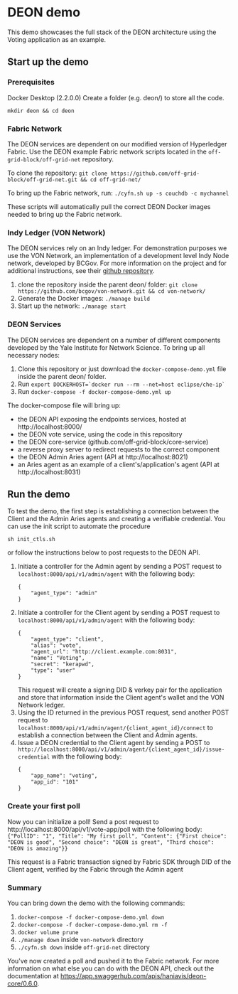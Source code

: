 
# DEON demo

This demo showcases the full stack of the DEON architecture using the Voting application as an example.

## Start up the demo

### Prerequisites

Docker Desktop (2.2.0.0)
Create a folder (e.g. deon/) to store all the code.

```mkdir deon && cd deon```

### Fabric Network

The DEON services are dependent on our modified version of Hyperledger Fabric. Use the DEON example Fabric network scripts located in the ```off-grid-block/off-grid-net``` repository. 

To clone the repository:
```git clone https://github.com/off-grid-block/off-grid-net.git && cd off-grid-net/```

To bring up the Fabric network, run:
```./cyfn.sh up -s couchdb -c mychannel```

These scripts will automatically pull the correct DEON Docker images needed to bring up the Fabric network. 

### Indy Ledger (VON Network)

The DEON services rely on an Indy ledger. For demonstration purposes we use the VON Network, an implementation of a development level Indy Node network, developed by BCGov. For more information on the project and for additional instructions, see their [github repository](https://github.com/bcgov/von-network).

1. clone the repository inside the parent deon/ folder: ```git clone https://github.com/bcgov/von-network.git && cd von-network/```
2. Generate the Docker images: ```./manage build```
3. Start up the network: ```./manage start```

### DEON Services

The DEON services are dependent on a number of different components developed by the Yale Institute for Network Science. To bring up all necessary nodes:
1. Clone this repository or just download the ```docker-compose-demo.yml``` file inside the parent deon/ folder.
2. Run ```export DOCKERHOST=`docker run --rm --net=host eclipse/che-ip` ```
3. Run ```docker-compose -f docker-compose-demo.yml up```

The docker-compose file will bring up:
 - the DEON API exposing the endpoints services, hosted at http://localhost:8000/
-  the DEON vote service, using the code in this repository
 - the DEON core-service (github.com/off-grid-block/core-service)
 - a reverse proxy server to redirect requests to the correct component
 - the DEON Admin Aries agent (API at http://localhost:8021)
 - an Aries agent as an example of a client's/application's agent (API at http://localhost:8031)

## Run the demo

To test the demo, the first step is establishing a connection between the Client and the Admin Aries agents and creating a verifiable credential. You can use the init script to automate the procedure

```sh init_ctls.sh```

or follow the instructions below to post requests to the DEON API.

1. Initiate a controller for the Admin agent by sending a POST request to `localhost:8000/api/v1/admin/agent` with the following body:
    ```
    {
        "agent_type": "admin"
    }
    ```
2. Initiate a controller for the Client agent by sending a POST request to `localhost:8000/api/v1/admin/agent` with the following body:
    ```
    {
        "agent_type": "client",
        "alias": "vote",
        "agent_url": "http://client.example.com:8031",
        "name": "Voting",
        "secret": "kerapwd",
        "type": "user"
    }
    ```
    This request will create a signing DID & verkey pair for the application and store that information inside the Client agent's wallet and the VON Network ledger.
3. Using the ID returned in the previous POST request, send another POST request to `localhost:8000/api/v1/admin/agent/{client_agent_id}/connect` to establish a connection between the Client and Admin agents.
4. Issue a DEON credential to the Client agent by sending a POST to `http://localhost:8000/api/v1/admin/agent/{client_agent_id}/issue-credential` with the following body:
    ```
    {
        "app_name": "voting",
        "app_id": "101"
    }
    ```

### Create your first poll

Now you can initialize a poll! Send a post request to http://localhost:8000/api/v1/vote-app/poll with the following body: `{"PollID": "1", "Title": "My first poll", "Content": {"First choice": "DEON is good", "Second choice": "DEON is great", "Third choice": "DEON is amazing"}}`

This request is a Fabric transaction signed by Fabric SDK through DID of the Client agent, verified by the Fabric through the Admin agent

### Summary

You can bring down the demo with the following commands:
1. ```docker-compose -f docker-compose-demo.yml down```
2. ```docker-compose -f docker-compose-demo.yml rm -f```
3. ```docker volume prune```
4. ```./manage down``` inside ```von-network``` directory
5. ```./cyfn.sh down``` inside ```off-grid-net``` directory

You've now created a poll and pushed it to the Fabric network. For more information on what else you can do with the DEON API, check out the documentation at https://app.swaggerhub.com/apis/haniavis/deon-core/0.6.0.
